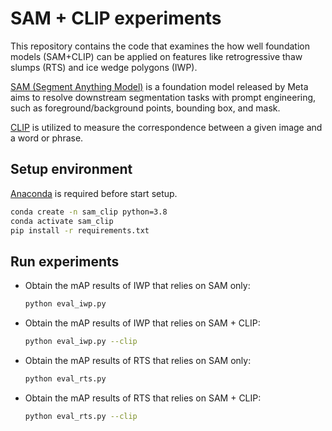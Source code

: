 # SAM + CLIP experiments

This repository contains the code that examines the how well foundation models (SAM+CLIP) can be applied on features like retrogressive thaw slumps (RTS) and ice wedge polygons (IWP).

[SAM (Segment Anything Model)](https://ai.facebook.com/blog/segment-anything-foundation-model-image-segmentation/) is a foundation model released by Meta aims to resolve downstream segmentation tasks with prompt engineering, such as foreground/background points, bounding box, and mask.

[CLIP](https://openai.com/research/clip) is utilized to measure the correspondence between a given image and a word or phrase.

## Setup environment
[Anaconda](https://www.anaconda.com/) is required before start setup.
```bash
conda create -n sam_clip python=3.8
conda activate sam_clip
pip install -r requirements.txt
```

## Run experiments
- Obtain the mAP results of IWP that relies on SAM only:
    ```bash
    python eval_iwp.py 
    ``` 
- Obtain the mAP results of IWP that relies on SAM + CLIP:
    ```bash
    python eval_iwp.py --clip
    ``` 

- Obtain the mAP results of RTS that relies on SAM only:
    ```bash
    python eval_rts.py 
    ``` 
- Obtain the mAP results of RTS that relies on SAM + CLIP:
    ```bash
    python eval_rts.py --clip
    ``` 

